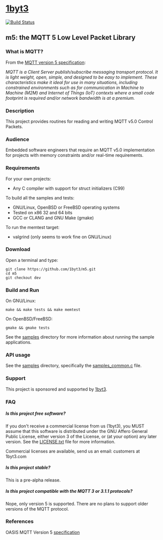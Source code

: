 # [1byt3](http://1byt3.com)

[![Build Status](https://travis-ci.org/1byt3/m5.svg?branch=dev)](https://travis-ci.org/1byt3/m5)

## m5: the MQTT 5 Low Level Packet Library

### What is MQTT?

From the [MQTT version 5 specification](http://docs.oasis-open.org/mqtt/mqtt/v5.0/):

*MQTT is a Client Server publish/subscribe messaging transport protocol.
It is light weight, open, simple, and designed to be easy to implement.
These characteristics make it ideal for use in many situations, including
constrained environments such as for communication in Machine to Machine
(M2M) and Internet of Things (IoT) contexts where a small code footprint
is required and/or network bandwidth is at a premium.*

### Description

This project provides routines for reading and writing MQTT v5.0
Control Packets.

### Audience

Embedded software engineers that require an MQTT v5.0 implementation
for projects with memory constraints and/or real-time requirements.

### Requirements

For your own projects:

- Any C compiler with support for struct initializers (C99)

To build all the samples and tests:

- GNU/Linux, OpenBSD or FreeBSD operating systems
- Tested on x86 32 and 64 bits
- GCC or CLANG and GNU Make (gmake)

To run the memtest target:

- valgrind (only seems to work fine on GNU/Linux)

### Download

Open a terminal and type:

```
git clone https://github.com/1byt3/m5.git
cd m5
git checkout dev
```

### Build and Run

On GNU/Linux:

```
make && make tests && make memtest
```

On OpenBSD/FreeBSD:

```
gmake && gmake tests
```

See the [samples](samples/) directory for more information
about running the sample applications.

### API usage

See the [samples](samples/) directory, specifically the
[samples_common.c](samples/samples_common.c) file.

### Support

This project is sponsored and supported by [1byt3](http://1byt3.com).

### FAQ

##### Is this project free software?

If you don't receive a commercial license from us (1byt3), you MUST assume that
this software is distributed under the GNU Affero General Public License,
either version 3 of the License, or (at your option) any later version.
See the [LICENSE.txt](LICENSE.txt) file for more information.

Commercial licenses are available, send us an email: customers at 1byt3.com

##### Is this project stable?

This is a pre-alpha release.

##### Is this project compatible with the MQTT 3 or 3.1.1 protocols?

Nope, only version 5 is supported. There are no plans to support older versions
of the MQTT protocol.

### References

OASIS MQTT Version 5 [specification](http://docs.oasis-open.org/mqtt/mqtt/v5.0/)


